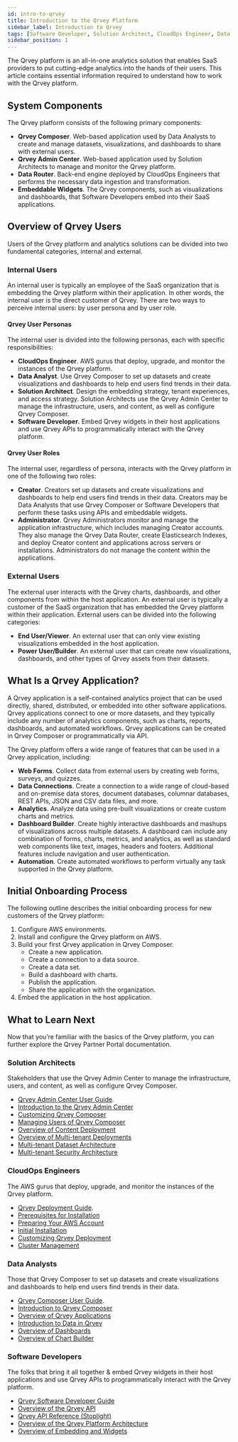 ```yaml
---
id: intro-to-qrvey
title: Introduction to the Qrvey Platform
sidebar_label: Introduction to Qrvey
tags: [Software Developer, Solution Architect, CloudOps Engineer, Data Analyst]
sidebar_position: 1
---
```


The Qrvey platform is an all-in-one analytics solution that enables SaaS providers to put cutting-edge analytics into the hands of their users. This article contains essential information required to understand how to work with the Qrvey platform.

## System Components
The Qrvey platform consists of the following primary components:
* **Qrvey Composer**. Web-based application used by Data Analysts to create and manage datasets, visualizations, and dashboards to share with external users. 
* **Qrvey Admin Center**. Web-based application used by Solution Architects to manage and monitor the Qrvey platform.
* **Data Router**. Back-end engine deployed by CloudOps Engineers that performs the necessary data ingestion and transformation. 
* **Embeddable Widgets**. The Qrvey components, such as visualizations and dashboards, that Software Developers embed into their SaaS applications. 

## Overview of Qrvey Users
Users of the Qrvey platform and analytics solutions can be divided into two fundamental categories, internal and external.

### Internal Users
An internal user is typically an employee of the SaaS organization that is embedding the Qrvey platform within their application. In other words, the internal user is the direct customer of Qrvey. There are two ways to perceive internal users: by user persona and by user role. 

#### Qrvey User Personas
The internal user is divided into the following personas, each with specific responsibilities:
* **CloudOps Engineer**. AWS gurus that deploy, upgrade, and monitor the instances of the Qrvey platform.
* **Data Analyst**. Use Qrvey Composer to set up datasets and create visualizations and dashboards to help end users find trends in their data.
* **Solution Architect**. Design the embedding strategy, tenant experiences, and access strategy. Solution Architects use the Qrvey Admin Center to manage the infrastructure, users, and content, as well as configure Qrvey Composer.
* **Software Developer**. Embed Qrvey widgets in their host applications and use Qrvey APIs to programmatically interact with the Qrvey platform.

#### Qrvey User Roles
The internal user, regardless of persona, interacts with the Qrvey platform in one of the following two roles:
* **Creator**. Creators set up datasets and create visualizations and dashboards to help end users find trends in their data. Creators may be Data Analysts that use Qrvey Composer or Software Developers that perform these tasks using APIs and embeddable widgets.  
* **Administrator**. Qrvey Administrators monitor and manage the application infrastructure, which includes managing Creator accounts. They also manage the Qrvey Data Router, create Elasticsearch Indexes, and deploy Creator content and applications across servers or installations. Administrators do not manage the content within the applications. 

### External Users 
The external user interacts with the Qrvey charts, dashboards, and other components from within the host application. An external user is typically a customer of the SaaS organization that has embedded the Qrvey platform within their application. External users can be divided into the following categories:
* **End User/Viewer**. An external user that can only view existing visualizations embedded in the host application. 
* **Power User/Builder**. An external user that can create new visualizations, dashboards, and other types of Qrvey assets from their datasets.  

## What Is a Qrvey Application?
A Qrvey application is a self-contained analytics project that can be used directly, shared, distributed, or embedded into other software applications. Qrvey applications connect to one or more datasets, and they typically include any number of analytics components, such as charts, reports, dashboards, and automated workflows. Qrvey applications can be created in Qrvey Composer or programmatically via API.  

The Qrvey platform offers a wide range of features that can be used in a Qrvey application, including:
* **Web Forms**. Collect data from external users by creating web forms, surveys, and quizzes.
* **Data Connections**. Create a connection to a wide range of cloud-based and on-premise data stores, document databases, columnar databases, REST APIs, JSON and CSV data files, and more. 
* **Analytics**. Analyze data using pre-built visualizations or create custom charts and metrics.
* **Dashboard Builder**. Create highly interactive dashboards and mashups of visualizations across multiple datasets. A dashboard can include any combination of forms, charts, metrics, and analytics, as well as standard web components like text, images, headers and footers. Additional features include navigation and user authentication.
* **Automation**. Create automated workflows to perform virtually any task supported in the Qrvey platform. 

## Initial Onboarding Process
The following outline describes the initial onboarding process for new customers of the Qrvey platform:
1. Configure AWS environments.
2. Install and configure the Qrvey platform on AWS. 
3. Build your first Qrvey application in Qrvey Composer. 
    * Create a new application.
    * Create a connection to a data source.
    * Create a data set.
    * Build a dashboard with charts. 
    * Publish the application. 
    * Share the application with the organization. 
4. Embed the application in the host application. 

## What to Learn Next
Now that you’re familiar with the basics of the Qrvey platform, you can further explore the Qrvey Partner Portal documentation.

### Solution Architects 
Stakeholders that use the Qrvey Admin Center to manage the infrastructure, users, and content, as well as configure Qrvey Composer.

* [Qrvey Admin Center User Guide](../admin/introduction-to-qrvey-admin-center.md). 
* [Introduction to the Qrvey Admin Center](../admin/introduction-to-qrvey-admin-center.md)
* [Customizing Qrvey Composer](../admin/customizing-qrvey-composer.md)
* [Managing Users of Qrvey Composer](../admin/managing-users.md)
* [Overview of Content Deployment](../admin/08-Content%20Deployment/overview-of-content-deployment.md)
* [Overview of Multi-tenant Deployments](../multi-tenant-solution/overview-of-multi-tenant-deployments.md)
* [Multi-tenant Dataset Architecture](../multi-tenant-solution/multi-tenant-dataset-architecture.md)
* [Multi-tenant Security Architecture](../multi-tenant-solution/multi-tenant-security-architecture.md)

### CloudOps Engineers
The AWS gurus that deploy, upgrade, and monitor the instances of the Qrvey platform.

* [Qrvey Deployment Guide](../deployment/introduction-to-deployment.md). 
* [Prerequisites for Installation](../deployment/prerequisites-for-installation.md)
* [Preparing Your AWS Account](../deployment/preparing-AWS-account.md)
* [Initial Installation](../deployment/04-Installation/initial-installation.md)
* [Customizing Qrvey Deployment](../deployment/customizing-qrvey-deployment.md)
* [Cluster Management](../deployment/06-Management/manage-aws-elasticsearch.md)

### Data Analysts 
Those that Qrvey Composer to set up datasets and create visualizations and dashboards to help end users find trends in their data.

* [Qrvey Composer User Guide](../composer/introduction-to-qrvey-composer.md). 
* [Introduction to Qrvey Composer](../composer/introduction-to-qrvey-composer.md)
* [Overview of Qrvey Applications](../composer/overview-of-applications.md)
* [Introduction to Data in Qrvey](../composer/05-Working%20with%20Data/Datasets/01-Overview%20of%20Datasets/overview-of-datasets.md)
* [Overview of Dashboards](../composer/06-Dashboards/dashboard-builder.md)
* [Overview of Chart Builder](../composer/07-Charts/overview-of-chart-builder.md)

### Software Developers
The folks that bring it all together & embed Qrvey widgets in their host applications and use Qrvey APIs to programmatically interact with the Qrvey platform.

* [Qrvey Software Developer Guide](../software-developer/introduction-to-software-development.md)
* [Overview of the Qrvey API](../software-developer/08-API/overview-of-qrvey-api.md)
* [Qrvey API Reference (Stoplight)](https://tinyurl.com/atuznk6u)
* [Overview of the Qrvey Platform Architecture](../software-developer/architecture.md)
* [Overview of Embedding and Widgets](../software-developer/04-Widgets/overview-of-embedding.md)